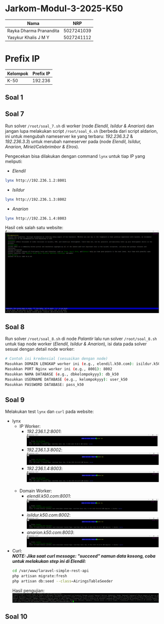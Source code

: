 # Jarkom-Modul-3-2025-K50    
| Nama                    | NRP        |
| ----------------------- | ---------- |
| Rayka Dharma Pranandita | 5027241039 |
| Yasykur Khalis J M Y    | 5027241112 |

# Prefix IP

| Kelompok | Prefix IP |
| -------- | --------- |
| K-50     | 192.236   |

## Soal 1
## Soal 7
Run solver `/root/soal_7.sh` di worker (node *Elendil, Isildur & Anarion*) dan jangan lupa melakukan script `/root/soal_6.sh` (berbeda dari script aldarion, ini untuk mengubah nameserver ke yang terbaru: *192.236.3.2* & *192.236.3.3*) untuk merubah nameserver pada (node *Elendil, Isildur, Anarion, Miriel/Celebrimbor & Elros*). <br>    

Pengecekan bisa dilakukan dengan command `lynx` untuk tiap IP yang meliputi:
- *Elendil*
```bash
lynx http://192.236.1.2:8001
```      
-  *Isildur*
```bash
lynx http://192.236.1.3:8002
```
-  *Anarion*
```bash
lynx http://192.236.1.4:8003
```    
Hasil cek salah satu website:     
![hasil cek](assets/7.png)
<br>
## Soal 8
Run solver `/root/soal_8.sh` di node *Palantir* lalu run solver `/root/soal_8.sh` untuk tiap node worker (*Elendil, Isildur & Anarion*), isi data pada solver sesuai dengan detail node worker:   
```bash
# Contoh isi kredensial (sesuaikan dengan node)
Masukkan DOMAIN LENGKAP worker ini (e.g., elendil.k50.com): isildur.k50.com
Masukkan PORT Nginx worker ini (e.g., 8001): 8002
Masukkan NAMA DATABASE (e.g., dbkelompokyyy): db_k50
Masukkan USERNAME DATABASE (e.g., kelompokyyy): user_k50
Masukkan PASSWORD DATABASE: pass_k50
```
## Soal 9
Melakukan test `lynx` dan `curl` pada website:
- lynx
  - IP Worker:   
    - *192.236.1.2:8001*:<br>
      ![192.236.1.2](assets/9-sec.png)
    - *192.236.1.3:8002*:<br>
      ![192.236.1.3](assets/9-sec1.png)
    - *192.236.1.4:8003*:<br>
      ![192.236.1.4](assets/9-sec2.png)
    <br>
  - Domain Worker:
    - *elendil.k50.com:8001*:<br>
      ![elendil.k50.com:8001](assets/9-cek.png)
      <br>
    - *isildur.k50.com:8002*:<br>
      ![isildur.k50.com:8002](assets/9-cek1.png)
      <br>
    - *anarion.k50.com:8003*:<br>
      ![anarion.k50.com:8003](assets/9-cek2.png)
- Curl:     
  ***NOTE: Jika saat curl message: "succeed" namun data kosong, coba untuk melakukan step ini di Elendil:***   
  ```bash
  cd /var/www/laravel-simple-rest-api
  php artisan migrate:fresh
  php artisan db:seed --class=AiringsTableSeeder
  ```    
  Hasil pengujian:    
  ![test curl](assets/9-curl.png)

## Soal 10